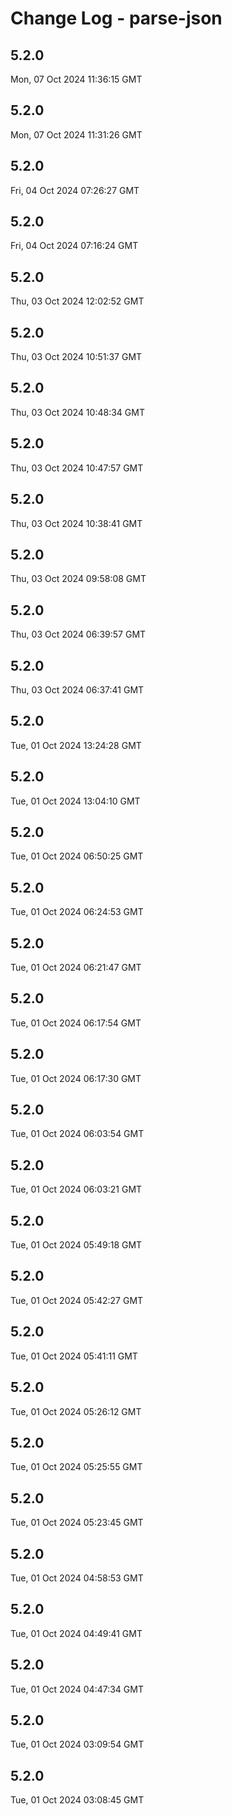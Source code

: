 # Change Log - parse-json

<!-- This log was last generated on Mon, 07 Oct 2024 11:36:15 GMT and should not be manually modified. -->

<!-- Start content -->

## 5.2.0

Mon, 07 Oct 2024 11:36:15 GMT

## 5.2.0

Mon, 07 Oct 2024 11:31:26 GMT

## 5.2.0

Fri, 04 Oct 2024 07:26:27 GMT

## 5.2.0

Fri, 04 Oct 2024 07:16:24 GMT

## 5.2.0

Thu, 03 Oct 2024 12:02:52 GMT

## 5.2.0

Thu, 03 Oct 2024 10:51:37 GMT

## 5.2.0

Thu, 03 Oct 2024 10:48:34 GMT

## 5.2.0

Thu, 03 Oct 2024 10:47:57 GMT

## 5.2.0

Thu, 03 Oct 2024 10:38:41 GMT

## 5.2.0

Thu, 03 Oct 2024 09:58:08 GMT

## 5.2.0

Thu, 03 Oct 2024 06:39:57 GMT

## 5.2.0

Thu, 03 Oct 2024 06:37:41 GMT

## 5.2.0

Tue, 01 Oct 2024 13:24:28 GMT

## 5.2.0

Tue, 01 Oct 2024 13:04:10 GMT

## 5.2.0

Tue, 01 Oct 2024 06:50:25 GMT

## 5.2.0

Tue, 01 Oct 2024 06:24:53 GMT

## 5.2.0

Tue, 01 Oct 2024 06:21:47 GMT

## 5.2.0

Tue, 01 Oct 2024 06:17:54 GMT

## 5.2.0

Tue, 01 Oct 2024 06:17:30 GMT

## 5.2.0

Tue, 01 Oct 2024 06:03:54 GMT

## 5.2.0

Tue, 01 Oct 2024 06:03:21 GMT

## 5.2.0

Tue, 01 Oct 2024 05:49:18 GMT

## 5.2.0

Tue, 01 Oct 2024 05:42:27 GMT

## 5.2.0

Tue, 01 Oct 2024 05:41:11 GMT

## 5.2.0

Tue, 01 Oct 2024 05:26:12 GMT

## 5.2.0

Tue, 01 Oct 2024 05:25:55 GMT

## 5.2.0

Tue, 01 Oct 2024 05:23:45 GMT

## 5.2.0

Tue, 01 Oct 2024 04:58:53 GMT

## 5.2.0

Tue, 01 Oct 2024 04:49:41 GMT

## 5.2.0

Tue, 01 Oct 2024 04:47:34 GMT

## 5.2.0

Tue, 01 Oct 2024 03:09:54 GMT

## 5.2.0

Tue, 01 Oct 2024 03:08:45 GMT
